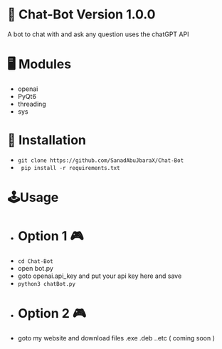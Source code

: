 # 🤖 Chat-Bot Version 1.0.0
A bot to chat with and ask any question uses the chatGPT API

# 🖥️ Modules
- openai
- PyQt6
- threading
- sys

# 🔮 Installation
 - ``` git clone https://github.com/SanadAbuJbaraX/Chat-Bot ```
 - ```  pip install -r requirements.txt ```
# 🕹️Usage
- # Option 1 🎮
- ```cd Chat-Bot```
- open bot.py
- goto openai.api_key and put your api key here and save
- ```python3 chatBot.py ``` 
- # Option 2 🎮
- goto my website and download files .exe .deb ..etc ( coming soon )

